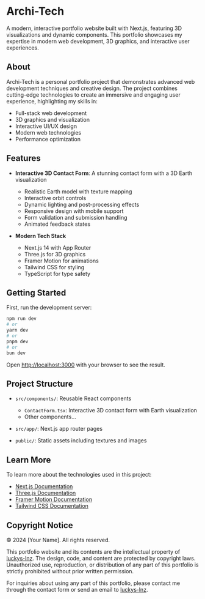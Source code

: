# Archi-Tech

A modern, interactive portfolio website built with Next.js, featuring 3D visualizations and dynamic components. This portfolio showcases my expertise in modern web development, 3D graphics, and interactive user experiences.

## About

Archi-Tech is a personal portfolio project that demonstrates advanced web development techniques and creative design. The project combines cutting-edge technologies to create an immersive and engaging user experience, highlighting my skills in:

- Full-stack web development
- 3D graphics and visualization
- Interactive UI/UX design
- Modern web technologies
- Performance optimization

## Features

- **Interactive 3D Contact Form**: A stunning contact form with a 3D Earth visualization
  - Realistic Earth model with texture mapping
  - Interactive orbit controls
  - Dynamic lighting and post-processing effects
  - Responsive design with mobile support
  - Form validation and submission handling
  - Animated feedback states

- **Modern Tech Stack**
  - Next.js 14 with App Router
  - Three.js for 3D graphics
  - Framer Motion for animations
  - Tailwind CSS for styling
  - TypeScript for type safety

## Getting Started

First, run the development server:

```bash
npm run dev
# or
yarn dev
# or
pnpm dev
# or
bun dev
```

Open [http://localhost:3000](http://localhost:3000) with your browser to see the result.

## Project Structure

- `src/components/`: Reusable React components
  - `ContactForm.tsx`: Interactive 3D contact form with Earth visualization
  - Other components...

- `src/app/`: Next.js app router pages
- `public/`: Static assets including textures and images

## Learn More

To learn more about the technologies used in this project:

- [Next.js Documentation](https://nextjs.org/docs)
- [Three.js Documentation](https://threejs.org/docs/)
- [Framer Motion Documentation](https://www.framer.com/motion/)
- [Tailwind CSS Documentation](https://tailwindcss.com/docs)

## Copyright Notice

© 2024 [Your Name]. All rights reserved.

This portfolio website and its contents are the intellectual property of [luckys-lnz](http://www.archi-teck.vercel.app). The design, code, and content are protected by copyright laws. Unauthorized use, reproduction, or distribution of any part of this portfolio is strictly prohibited without prior written permission.

For inquiries about using any part of this portfolio, please contact me through the contact form or send an email to [luckys-lnz](mailto:luckyarchibong000@gmail.com).
